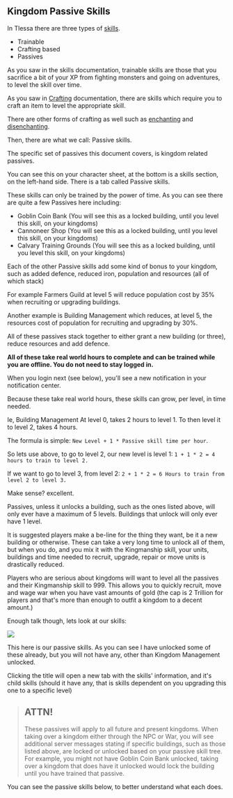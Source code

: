 ## Kingdom Passive Skills

In Tlessa there are three types of [skills](/information/skill-information). 

- Trainable
- Crafting based
- Passives

As you saw in the skills documentation, trainable skills are those that you sacrifice a bit of your XP from fighting monsters
and going on adventures, to level the skill over time.

As you saw in [Crafting](/information/crafting) documentation, there are skills which require you to craft an item to level 
the appropriate skill.

There are other forms of crafting as well such as [enchanting](/information/enchanting) and [disenchanting](/information/disenchanting).

Then, there are what we call: Passive skills.

The specific set of passives this document covers, is kingdom related passives.

You can see this on your character sheet, at the bottom is a skills section, on the left-hand side. There is a tab called Passive skills.

These skills can only be trained by the power of time. As you can see there are quite a few Passives here including:

- Goblin Coin Bank (You will see this as a locked building, until you level this skill, on your kingdoms)
- Cannoneer Shop (You will see this as a locked building, until you level this skill, on your kingdoms)
- Calvary Training Grounds (You will see this as a locked building, until you level this skill, on your kingdoms)

Each of the other Passive skills add some kind of bonus to your kingdom, such as added defence, reduced iron, population and resources (all of which stack)

For example Farmers Guild at level 5 will reduce population cost by 35% when recruiting or upgrading buildings.

Another example is Building Management which reduces, at level 5, the resources cost of population for recruiting and upgrading by 30%.

All of these passives stack together to either grant a new building (or three), reduce resources and add defence.

**All of these take real world hours to complete and can be trained while you are offline. You do not need to stay logged in.**

When you login next (see below), you'll see a new notification in your notification center.

Because these take real world hours, these skills can grow, per level, in time needed.

Ie, Building Management At level 0, takes 2 hours to level 1. To then level it to level 2, takes 4 hours.

The formula is simple: `New Level + 1 * Passive skill time per hour`.

So lets use above, to go to level 2, our new level is level 1: `1 + 1 * 2 = 4 hours to train to level 2.`

If we want to go to level 3, from level 2: `2 + 1 * 2 = 6 Hours to train from level 2 to level 3.`

Make sense? excellent.

Passives, unless it unlocks a building, such as the ones listed above, will only ever have a maximum of 5 levels. Buildings that unlock will only ever have 1 level.

It is suggested players make a be-line for the thing they want, be it a new building or otherwise. These can take a very long time to unlock all of them, but when you do,
and you mix it with the Kingmanship skill, your units, buildings and time needed to recruit, upgrade, repair or move units is drastically reduced.

Players who are serious about kingdoms will want to level all the passives and their Kingmanship skill to 999. This allows you to quickly recruit,
move and wage war when you have vast amounts of gold (the cap is 2 Trillion for players and that's more than enough to outfit a kingdom to a decent amount.)

Enough talk though, lets look at our skills:

<div class="mb-4">
    <a href="/storage/info/kingdom-passive-skills/images/kingdom-passive-tree.png" class="glightbox">
        <img src="/storage/info/kingdom-passive-skills/images/kingdom-passive-tree.png" class="img-fluid" />
    </a>
</div>

This here is our passive skills. As you can see I have unlocked some of these already, but you will not have any, other than Kingdom Management unlocked.

Clicking the title will open a new tab with the skills' information, and it's child skills (should it have any, that is skills dependent on you upgrading this one to a specific level)

> ## ATTN!
> 
> These passives will apply to all future and present kingdoms. When taking over a kingdom either through the NPC or War, you will see additional server messages stating if
specific buildings, such as those listed above, are locked or unlocked based on your passive skill tree. For example, you might not have Goblin Coin Bank unlocked, taking over a kingdom that does have it unlocked
would lock the building until you have trained that passive.

You can see the passive skills below, to better understand what each does.